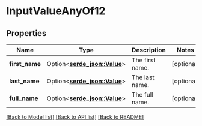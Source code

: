 # InputValueAnyOf12

## Properties

Name | Type | Description | Notes
------------ | ------------- | ------------- | -------------
**first_name** | Option<[**serde_json::Value**](.md)> | The first name. | [optional]
**last_name** | Option<[**serde_json::Value**](.md)> | The last name. | [optional]
**full_name** | Option<[**serde_json::Value**](.md)> | The full name. | [optional]

[[Back to Model list]](../README.md#documentation-for-models) [[Back to API list]](../README.md#documentation-for-api-endpoints) [[Back to README]](../README.md)


